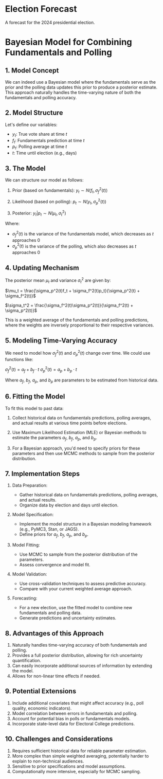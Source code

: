 # Election Forecast
A forecast for the 2024 presidential election.

# Bayesian Model for Combining Fundamentals and Polling

## 1. Model Concept

We can indeed use a Bayesian model where the fundamentals serve as the prior and the polling data updates this prior to produce a posterior estimate. This approach naturally handles the time-varying nature of both the fundamentals and polling accuracy.

## 2. Model Structure

Let's define our variables:

- $y_t$: True vote share at time $t$
- $f_t$: Fundamentals prediction at time $t$
- $p_t$: Polling average at time $t$
- $t$: Time until election (e.g., days)

## 3. The Model

We can structure our model as follows:

1. Prior (based on fundamentals):
   $y_t \sim N(f_t, \sigma_f^2(t))$

2. Likelihood (based on polling):
   $p_t \sim N(y_t, \sigma_p^2(t))$

3. Posterior:
   $y_t | p_t \sim N(\mu_t, \sigma_t^2)$

Where:
- $\sigma_f^2(t)$ is the variance of the fundamentals model, which decreases as $t$ approaches 0
- $\sigma_p^2(t)$ is the variance of the polling, which also decreases as $t$ approaches 0

## 4. Updating Mechanism

The posterior mean $\mu_t$ and variance $\sigma_t^2$ are given by:

$\mu_t = \frac{\sigma_p^2(t)f_t + \sigma_f^2(t)p_t}{\sigma_p^2(t) + \sigma_f^2(t)}$

$\sigma_t^2 = \frac{\sigma_f^2(t)\sigma_p^2(t)}{\sigma_f^2(t) + \sigma_p^2(t)}$

This is a weighted average of the fundamentals and polling predictions, where the weights are inversely proportional to their respective variances.

## 5. Modeling Time-Varying Accuracy

We need to model how $\sigma_f^2(t)$ and $\sigma_p^2(t)$ change over time. We could use functions like:

$\sigma_f^2(t) = a_f + b_f \cdot t$
$\sigma_p^2(t) = a_p + b_p \cdot t$

Where $a_f$, $b_f$, $a_p$, and $b_p$ are parameters to be estimated from historical data.

## 6. Fitting the Model

To fit this model to past data:

1. Collect historical data on fundamentals predictions, polling averages, and actual results at various time points before elections.

2. Use Maximum Likelihood Estimation (MLE) or Bayesian methods to estimate the parameters $a_f$, $b_f$, $a_p$, and $b_p$.

3. For a Bayesian approach, you'd need to specify priors for these parameters and then use MCMC methods to sample from the posterior distribution.

## 7. Implementation Steps

1. Data Preparation:
   - Gather historical data on fundamentals predictions, polling averages, and actual results.
   - Organize data by election and days until election.

2. Model Specification:
   - Implement the model structure in a Bayesian modeling framework (e.g., PyMC3, Stan, or JAGS).
   - Define priors for $a_f$, $b_f$, $a_p$, and $b_p$.

3. Model Fitting:
   - Use MCMC to sample from the posterior distribution of the parameters.
   - Assess convergence and model fit.

4. Model Validation:
   - Use cross-validation techniques to assess predictive accuracy.
   - Compare with your current weighted average approach.

5. Forecasting:
   - For a new election, use the fitted model to combine new fundamentals and polling data.
   - Generate predictions and uncertainty estimates.

## 8. Advantages of this Approach

1. Naturally handles time-varying accuracy of both fundamentals and polling.
2. Provides a full posterior distribution, allowing for rich uncertainty quantification.
3. Can easily incorporate additional sources of information by extending the model.
4. Allows for non-linear time effects if needed.

## 9. Potential Extensions

1. Include additional covariates that might affect accuracy (e.g., poll quality, economic indicators).
2. Model correlation between errors in fundamentals and polling.
3. Account for potential bias in polls or fundamentals models.
4. Incorporate state-level data for Electoral College predictions.

## 10. Challenges and Considerations

1. Requires sufficient historical data for reliable parameter estimation.
2. More complex than simple weighted averaging, potentially harder to explain to non-technical audiences.
3. Sensitive to prior specifications and model assumptions.
4. Computationally more intensive, especially for MCMC sampling.
